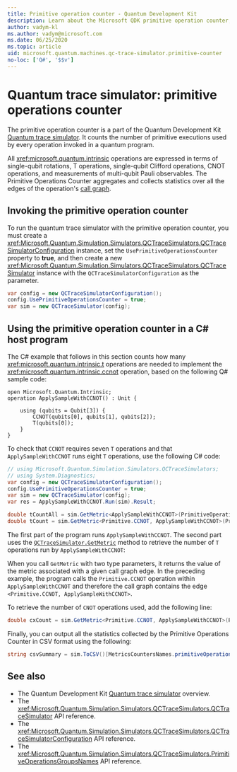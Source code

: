 ```yaml
---
title: Primitive operation counter - Quantum Development Kit
description: Learn about the Microsoft QDK primitive operation counter, which uses the quantum trace simulator to track primitive executions used by operations in a Q# program. 
author: vadym-kl
ms.author: vadym@microsoft.com
ms.date: 06/25/2020
ms.topic: article
uid: microsoft.quantum.machines.qc-trace-simulator.primitive-counter
no-loc: ['Q#', '$$v']
---
```


# Quantum trace simulator: primitive operations counter

The primitive operation counter is a part of the Quantum Development Kit [Quantum trace simulator](xref:microsoft.quantum.machines.qc-trace-simulator.intro). It counts the number of primitive executions used by every operation invoked in a quantum program. 

All <xref:microsoft.quantum.intrinsic> operations are expressed in terms of single-qubit rotations, T operations, single-qubit Clifford operations, CNOT operations, and measurements of multi-qubit Pauli observables. The Primitive Operations Counter aggregates and collects statistics over all the edges of the operation's [call graph](https://en.wikipedia.org/wiki/Call_graph).

## Invoking the primitive operation counter

To run the quantum trace simulator with the primitive operation counter, you must create a <xref:Microsoft.Quantum.Simulation.Simulators.QCTraceSimulators.QCTraceSimulatorConfiguration> instance, set the `UsePrimitiveOperationsCounter` property to **true**, and then create a new <xref:Microsoft.Quantum.Simulation.Simulators.QCTraceSimulators.QCTraceSimulator> instance with the `QCTraceSimulatorConfiguration` as the parameter.

```csharp
var config = new QCTraceSimulatorConfiguration();
config.UsePrimitiveOperationsCounter = true;
var sim = new QCTraceSimulator(config);
```

## Using the primitive operation counter in a C# host program

The C# example that follows in this section counts how many <xref:microsoft.quantum.intrinsic.t> operations are needed to implement the <xref:microsoft.quantum.intrinsic.ccnot> operation, based on the following Q# sample code:

```qsharp
open Microsoft.Quantum.Intrinsic;
operation ApplySampleWithCCNOT() : Unit {

    using (qubits = Qubit[3]) {
        CCNOT(qubits[0], qubits[1], qubits[2]);
        T(qubits[0]);
    }
}
```

To check that `CCNOT` requires seven `T` operations and that `ApplySampleWithCCNOT` runs eight `T` operations, use the following C# code:

```csharp 
// using Microsoft.Quantum.Simulation.Simulators.QCTraceSimulators;
// using System.Diagnostics;
var config = new QCTraceSimulatorConfiguration();
config.UsePrimitiveOperationsCounter = true;
var sim = new QCTraceSimulator(config);
var res = ApplySampleWithCCNOT.Run(sim).Result;

double tCountAll = sim.GetMetric<ApplySampleWithCCNOT>(PrimitiveOperationsGroupsNames.T);
double tCount = sim.GetMetric<Primitive.CCNOT, ApplySampleWithCCNOT>(PrimitiveOperationsGroupsNames.T);
```

The first part of the program runs `ApplySampleWithCCNOT`. The second part uses the [`QCTraceSimulator.GetMetric`](https://docs.microsoft.com/dotnet/api/microsoft.quantum.simulation.simulators.qctracesimulators.qctracesimulator.getmetric) method to retrieve the number of `T` operations run by `ApplySampleWithCCNOT`: 

When you call `GetMetric` with two type parameters, it returns the value of the metric associated with a given call graph edge. In the preceding example, the program calls the `Primitive.CCNOT` operation  within `ApplySampleWithCCNOT` and therefore the call graph contains the edge `<Primitive.CCNOT, ApplySampleWithCCNOT>`. 

To retrieve the number of `CNOT` operations used, add the following line:
```csharp
double cxCount = sim.GetMetric<Primitive.CCNOT, ApplySampleWithCCNOT>(PrimitiveOperationsGroupsNames.CX);
```

Finally, you can output all the statistics collected by the Primitive Operations Counter in CSV format using the following:
```csharp
string csvSummary = sim.ToCSV()[MetricsCountersNames.primitiveOperationsCounter];
```

## See also

- The Quantum Development Kit [Quantum trace simulator](xref:microsoft.quantum.machines.qc-trace-simulator.intro) overview.
- The <xref:Microsoft.Quantum.Simulation.Simulators.QCTraceSimulators.QCTraceSimulator> API reference.
- The <xref:Microsoft.Quantum.Simulation.Simulators.QCTraceSimulators.QCTraceSimulatorConfiguration> API reference.
- The <xref:Microsoft.Quantum.Simulation.Simulators.QCTraceSimulators.PrimitiveOperationsGroupsNames> API reference.